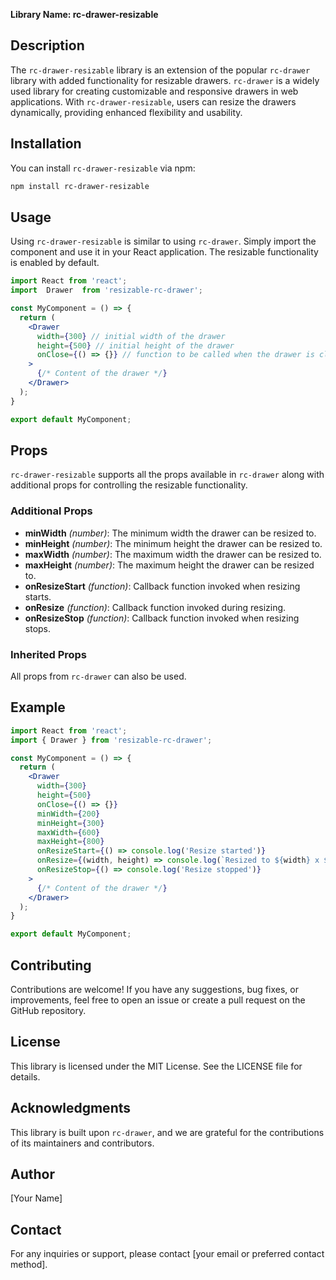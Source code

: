 **Library Name: rc-drawer-resizable**

## Description

The `rc-drawer-resizable` library is an extension of the popular `rc-drawer` library with added functionality for resizable drawers. `rc-drawer` is a widely used library for creating customizable and responsive drawers in web applications. With `rc-drawer-resizable`, users can resize the drawers dynamically, providing enhanced flexibility and usability.

## Installation

You can install `rc-drawer-resizable` via npm:

```bash
npm install rc-drawer-resizable
```

## Usage

Using `rc-drawer-resizable` is similar to using `rc-drawer`. Simply import the component and use it in your React application. The resizable functionality is enabled by default.

```jsx
import React from 'react';
import  Drawer  from 'resizable-rc-drawer';

const MyComponent = () => {
  return (
    <Drawer
      width={300} // initial width of the drawer
      height={500} // initial height of the drawer
      onClose={() => {}} // function to be called when the drawer is closed
    >
      {/* Content of the drawer */}
    </Drawer>
  );
}

export default MyComponent;
```

## Props

`rc-drawer-resizable` supports all the props available in `rc-drawer` along with additional props for controlling the resizable functionality.

### Additional Props

- **minWidth** *(number)*: The minimum width the drawer can be resized to.
- **minHeight** *(number)*: The minimum height the drawer can be resized to.
- **maxWidth** *(number)*: The maximum width the drawer can be resized to.
- **maxHeight** *(number)*: The maximum height the drawer can be resized to.
- **onResizeStart** *(function)*: Callback function invoked when resizing starts.
- **onResize** *(function)*: Callback function invoked during resizing.
- **onResizeStop** *(function)*: Callback function invoked when resizing stops.

### Inherited Props

All props from `rc-drawer` can also be used.

## Example

```jsx
import React from 'react';
import { Drawer } from 'resizable-rc-drawer';

const MyComponent = () => {
  return (
    <Drawer
      width={300}
      height={500}
      onClose={() => {}}
      minWidth={200}
      minHeight={300}
      maxWidth={600}
      maxHeight={800}
      onResizeStart={() => console.log('Resize started')}
      onResize={(width, height) => console.log(`Resized to ${width} x ${height}`)}
      onResizeStop={() => console.log('Resize stopped')}
    >
      {/* Content of the drawer */}
    </Drawer>
  );
}

export default MyComponent;
```

## Contributing

Contributions are welcome! If you have any suggestions, bug fixes, or improvements, feel free to open an issue or create a pull request on the GitHub repository.

## License

This library is licensed under the MIT License. See the LICENSE file for details.

## Acknowledgments

This library is built upon `rc-drawer`, and we are grateful for the contributions of its maintainers and contributors.

## Author

[Your Name]

## Contact

For any inquiries or support, please contact [your email or preferred contact method].

